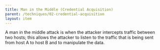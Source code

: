 ```yaml
---
title: Man in the Middle (Credential Acquisition)
parent: /techniques/02-credential-acquisition
layout: item
---
```


<p>A man in the middle attack is when the attacker intercepts traffic between two hosts; this allows the attacker to listen to the traffic that is being sent from host A to host B and to manipulate the data.</p>
